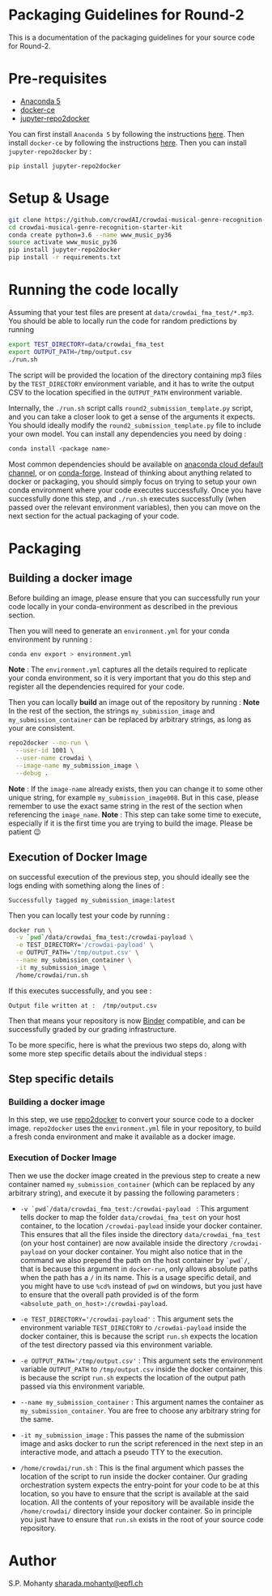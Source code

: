 # Packaging Guidelines for Round-2

This is a documentation of the packaging guidelines for your source code for Round-2.

# Pre-requisites

* [Anaconda 5](https://www.anaconda.com/download/)
* [docker-ce](https://docs.docker.com/install/linux/docker-ce/ubuntu/)
* [jupyter-repo2docker](https://github.com/jupyter/repo2docker)

You can first install `Anaconda 5` by following
the instructions [here](https://www.anaconda.com/download/).
Then install `docker-ce` by following the instructions
[here](https://docs.docker.com/install/linux/docker-ce/ubuntu/#install-docker-ce).
Then you can install `jupyter-repo2docker` by :
```
pip install jupyter-repo2docker
```

# Setup & Usage

```bash
git clone https://github.com/crowdAI/crowdai-musical-genre-recognition-starter-kit
cd crowdai-musical-genre-recognition-starter-kit
conda create python=3.6 --name www_music_py36
source activate www_music_py36
pip install jupyter-repo2docker
pip install -r requirements.txt
```

# Running the code locally
Assuming that your test files are present at `data/crowdai_fma_test/*.mp3`.
You should be able to locally run the code for random predictions by running
```bash
export TEST_DIRECTORY=data/crowdai_fma_test
export OUTPUT_PATH=/tmp/output.csv
./run.sh
```
The script will be provided the location of the directory containing mp3 files by the `TEST_DIRECTORY` environment variable, and it has to write the output CSV to the location specified in the `OUTPUT_PATH` environment variable.

Internally, the `./run.sh` script calls `round2_submission_template.py` script, and you can take a closer look to get a sense of the arguments it expects.
You should ideally modify the `round2_submission_template.py` file to include your own model.
You can install any dependencies you need by doing :
```bash
conda install <package name>
```
Most common dependencies should be available on [anaconda cloud default channel](https://anaconda.org/anaconda/repo), or on [conda-forge](https://conda-forge.org/).
Instead of thinking about anything related to docker or packaging, you should simply focus on trying to setup your own conda environment where your code executes successfully.
Once you have successfully done this step, and `./run.sh` executes successfully (when passed over the relevant environment variables), then you can move on the next section for the actual packaging of your code.

# Packaging

## Building a docker image
Before building an image, please ensure that you can successfully run your code locally in your conda-environment as described in the previous section.

Then you will need to generate an `environment.yml` for your conda environment by running :
```bash
conda env export > environment.yml
```
**Note** : The `environment.yml` captures all the details required to replicate your conda environment, so it is very important that you do this step and register all the dependencies required for your code.

Then you can locally **build** an image out of the repository by running :
**Note** In the rest of the section, the strings `my_submission_image` and `my_submission_container` can be replaced by arbitrary strings, as long as your are consistent.

```bash
repo2docker --no-run \
  --user-id 1001 \
  --user-name crowdai \
  --image-name my_submission_image \
  --debug .
```
**Note** : If the `image-name` already exists, then you can change it to some other unique string, for example `my_submission_image008`. But in this case, please remember to use the exact same string in the rest of the section when referencing the `image_name`.
**Note** : This step can take some time to execute, especially if it is the first time you are trying to build the image. Please be patient :wink:

## Execution of Docker Image

on successful execution of the previous step, you should ideally see the logs ending with something along the lines of :
```
Successfully tagged my_submission_image:latest
```

Then you can locally test your code by running :

```bash
docker run \
  -v `pwd`/data/crowdai_fma_test:/crowdai-payload \
  -e TEST_DIRECTORY='/crowdai-payload' \
  -e OUTPUT_PATH='/tmp/output.csv' \
  --name my_submission_container \
  -it my_submission_image \
  /home/crowdai/run.sh
```

If this executes successfully, and you see :
```
Output file written at :  /tmp/output.csv
```
Then that means your repository is now [Binder](https://mybinder.org/) compatible,
and can be successfully graded by our grading infrastructure.

To be more specific, here is what the previous two steps do, along with some more step specific details about the individual steps :

## Step specific details

### Building a docker image
In this step, we use [repo2docker](https://github.com/jupyter/repo2docker) to convert your source code to a docker image.
`repo2docker` uses the `environment.yml` file in your repository, to build a fresh conda environment and make it available as a docker image.

### Execution of Docker Image
Then we use the docker image created in the previous step to create a new container named `my_submission_container` (which can be replaced by any arbitrary string), and execute it by passing the following parameters :

* ```-v `pwd`/data/crowdai_fma_test:/crowdai-payload ``` : This argument tells docker to map the folder `data/crowdai_fma_test` on your host container, to the location `/crowdai-payload` inside your docker container. This ensures that all the files inside the directory `data/crowdai_fma_test` (on your host container) are now available inside the directory `/crowdai-payload` on your docker container.
  You might also notice that in the command we also prepend the path on the host container by ``` `pwd`/ ```, that is because this argument in `docker-run`, only allows absolute paths when the path has a `/` in its name. This is a usage specific detail, and you might have to use `%cd%` instead of `pwd` on windows, but you just have to ensure that the overall path provided is of the form `<absolute_path_on_host>:/crowdai-payload`.

* ``` -e TEST_DIRECTORY='/crowdai-payload' ``` : This argument sets the environment variable `TEST_DIRECTORY` to `/crowdai-payload` inside the docker container, this is because the script `run.sh` expects the location of the test directory passed via this environment variable.

* ``` -e OUTPUT_PATH='/tmp/output.csv' ``` : This argument sets the environment variable `OUTPUT_PATH` to `/tmp/output.csv` inside the docker container, this is because the script `run.sh` expects the location of the output path passed via this environment variable.

* ` --name my_submission_container ` : This argument names the container as `my_submission_container`. You are free to choose any arbitrary string for the same.

* `-it my_submission_image` : This passes the name of the submission image and asks docker to run the script referenced in the next step in an interactive mode, and attach a pseudo TTY to the execution.

* `/home/crowdai/run.sh` : This is the final argument which passes the location of the script to run inside the docker container. Our grading orchestration system expects the entry-point for your code to be at this location, so you have to ensure that the script is available at the said location. All the contents of your repository will be available inside the `/home/crowdai/` directory inside your docker container. So in principle you just have to ensure that `run.sh` exists in the root of your source code repository.


# Author
S.P. Mohanty <sharada.mohanty@epfl.ch>
